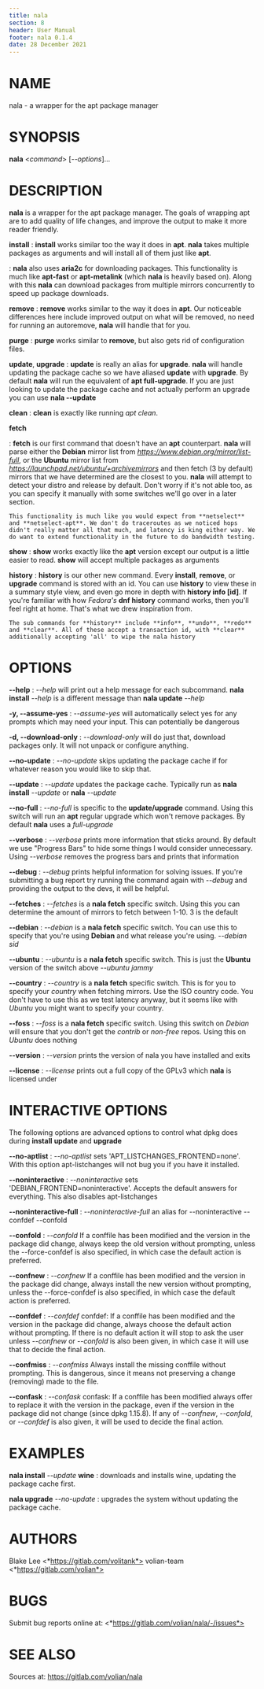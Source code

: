 ```yaml
---
title: nala
section: 8
header: User Manual
footer: nala 0.1.4
date: 28 December 2021
---
```

# NAME
nala - a wrapper for the apt package manager

# SYNOPSIS
**nala** <*command*> [*\--options*]...

# DESCRIPTION
**nala** is a wrapper for the apt package manager. The goals of wrapping apt are
to add quality of life changes, and improve the output to make it more reader friendly.

**install**
: **install** works similar too the way it does in **apt**. **nala** takes multiple packages as arguments and will install all of them just like **apt**.

: **nala** also uses **aria2c** for downloading packages. This functionality is much like **apt-fast** or **apt-metalink** (which **nala** is heavily based on). Along with this **nala** can download packages from multiple mirrors concurrently to speed up package downloads.

**remove**
: **remove** works similar to the way it does in **apt**. Our noticeable differences here include improved output on what will be removed, no need for running an autoremove, **nala** will handle that for you.

**purge**
: **purge** works similar to **remove**, but also gets rid of configuration files.

**update**, **upgrade**
: **update** is really an alias for **upgrade**. **nala** will handle updating the package cache so we have aliased **update** with **upgrade**. By default **nala** will run the equivalent of **apt full-upgrade**. If you are just looking to update the package cache and not actually perform an upgrade you can use **nala --update**

**clean**
: **clean** is exactly like running *apt clean*.

**fetch**

: **fetch** is our first command that doesn't have an **apt** counterpart. **nala** will parse either the **Debian** mirror list from *https://www.debian.org/mirror/list-full*, or the **Ubuntu** mirror list from *https://launchpad.net/ubuntu/+archivemirrors* and then fetch (3 by default) mirrors that we have determined are the closest to you. **nala** will attempt to detect your distro and release by default. Don't worry if it's not able too, as you can specify it manually with some switches we'll go over in a later section.

	This functionality is much like you would expect from **netselect** and **netselect-apt**. We don't do traceroutes as we noticed hops didn't really matter all that much, and latency is king either way. We do want to extend functionality in the future to do bandwidth testing.

**show**
: **show** works exactly like the **apt** version except our output is a little easier to read. **show** will accept multiple packages as arguments

**history**
: **history** is our other new command. Every **install**, **remove**, or **upgrade** command is stored with an id. You can use **history** to view these in a summary style view, and even go more in depth with **history info [id]**. If you're familiar with how *Fedora's* **dnf history** command works, then you'll feel right at home. That's what we drew inspiration from.

	The sub commands for **history** include **info**, **undo**, **redo** and **clear**. All of these accept a transaction id, with **clear** additionally accepting 'all' to wipe the nala history

# OPTIONS
**\--help**
: *\--help* will print out a help message for each subcommand. **nala install** *\--help* is a different message than **nala update** *\--help*

**-y, \--assume-yes**
: *\--assume-yes* will automatically select yes for any prompts which may need your input. This can potentially be dangerous

**-d, \--download-only**
: *\--download-only* will do just that, download packages only. It will not unpack or configure anything.

**\--no-update**
: *\--no-update* skips updating the package cache if for whatever reason you would like to skip that.

**\--update**
: *\--update* updates the package cache. Typically run as **nala install** *\--update* or **nala** *\--update*

**\--no-full**
: *\--no-full* is specific to the **update/upgrade** command. Using this switch will run an **apt** regular upgrade which won't remove packages. By default **nala** uses a *full-upgrade*

**\--verbose**
: *\--verbose* prints more information that sticks around. By default we use "Progress Bars" to hide some things I would consider unnecessary. Using *--verbose* removes the progress bars and prints that information

**\--debug**
: *\--debug* prints helpful information for solving issues. If you're submitting a bug report try running the command again with *\--debug* and providing the output to the devs, it will be helpful.

**\--fetches**
: *\--fetches* is a **nala fetch** specific switch. Using this you can determine the amount of mirrors to fetch between 1-10. 3 is the default

**\--debian**
: *\--debian* is a **nala fetch** specific switch. You can use this to specify that you're using **Debian** and what release you're using. *\--debian sid*

**\--ubuntu**
: *\--ubuntu* is a **nala fetch** specific switch. This is just the **Ubuntu** version of the switch above *\--ubuntu jammy*

**\--country**
: *\--country* is a **nala fetch** specific switch. This is for you to specify your *country* when fetching mirrors. Use the ISO country code. You don't have to use this as we test latency anyway, but it seems like with *Ubuntu* you might want to specify your country.

**\--foss**
: *\--foss* is a **nala fetch** specific switch. Using this switch on *Debian* will ensure that you don't get the *contrib* or *non-free* repos. Using this on *Ubuntu* does nothing

**\--version**
: *\--version* prints the version of nala you have installed and exits

**\--license**
: *\--license* prints out a full copy of the GPLv3 which **nala** is licensed under

# INTERACTIVE OPTIONS
The following options are advanced options to control what dpkg does during **install** **update** and **upgrade**

**\--no-aptlist**
: *\--no-aptlist* sets 'APT_LISTCHANGES_FRONTEND=none'. With this option apt-listchanges will not bug you if you have it installed.

**\--noninteractive**
: *\--noninteractive* sets 'DEBIAN_FRONTEND=noninteractive'. Accepts the default answers for everything. This also disables apt-listchanges

**\--noninteractive-full**
: *\--noninteractive-full* an alias for --noninteractive --confdef --confold

**\--confold**
: *\--confold* If a conffile has been modified and the version in the package did change, always keep the old version without prompting, unless the --force-confdef is also specified, in which case the default action is preferred.

**\--confnew**
: *\--confnew* If a conffile has been modified and the version in the package did change, always install the new version without prompting, unless the --force-confdef is also specified, in which case the default action is preferred.

**\--confdef**
: *\--confdef* confdef: If a conffile has been modified and the version in the package did change, always choose the default action without prompting. If there is no default action it will stop to ask the user unless *\--confnew* or *\--confold* is also been given, in which case it will use that to decide the final action.

**\--confmiss**
: *\--confmiss* Always install the missing conffile without prompting. This is dangerous, since it means not preserving a change (removing) made to the file.

**\--confask**
: *\--confask* confask: If a conffile has been modified always offer to replace it with the version in the package, even if the version in the package did not change (since dpkg 1.15.8).  If any of *\--confnew*, *\--confold*, or *\--confdef* is also given, it will be used to decide the final action.

# EXAMPLES
**nala install** *\--update* **wine**
: downloads and installs wine, updating the package cache first.

**nala upgrade** *\--no-update*
: upgrades the system without updating the package cache.

# AUTHORS
Blake Lee <*https://gitlab.com/volitank*>
volian-team <*https://gitlab.com/volian*>

# BUGS
Submit bug reports online at: <*https://gitlab.com/volian/nala/-/issues*>

# SEE ALSO
Sources at: <https://gitlab.com/volian/nala>
